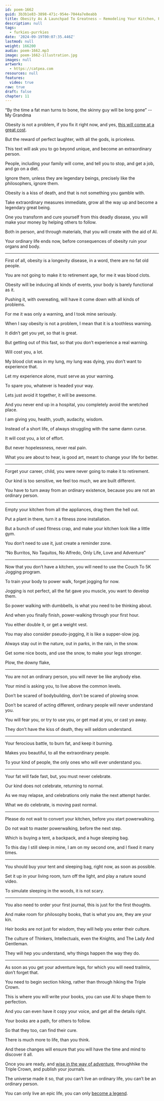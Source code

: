 ```yaml
---
id: poem-1662
guid: 3b3b1e83-3898-471c-954e-7044a7e8eabb
title: Obesity As A Launchpad To Greatness – Remodeling Your Kitchen, Power Walking, And Hiking
description: null
tags:
  - furkies-purrkies
date: '2024-09-19T00:07:35.446Z'
lastmod: null
weight: 166200
audio: poem-1662.mp3
image: poem-1662-illustration.jpg
images: null
artwork:
  - https://catpea.com
resources: null
features:
  video: true
raw: true
draft: false
chapter: 11
---
```


“By the time a fat man turns to bone,
the skinny guy will be long gone” -- My Grandma

Obesity is not a problem, if you fix it right now,
and yes, [this will come at a great cost][1].

But the reward of perfect laughter,
with all the gods, is priceless.

This text will ask you to go beyond unique,
and become an extraordinary person.

People, including your family will come,
and tell you to stop, and get a job, and go on a diet.

Ignore them, unless they are legendary beings,
precisely like the philosophers, ignore them.

Obesity is a kiss of death,
and that is not something you gamble with.

Take extraordinary measures immediate,
grow all the way up and become a legendary great being.

One you transform and cure yourself from this deadly disease,
you will make your money by helping others to follow.

Both in person, and through materials,
that you will create with the aid of AI.

Your ordinary life ends now,
before consequences of obesity ruin your organs and body.

---

First of all, obesity is a longevity disease,
in a word, there are no fat old people.

You are not going to make it to retirement age,
for me it was blood clots.

Obesity will be inducing all kinds of events,
your body is barely functional as it.

Pushing it, with overeating,
will have it come down with all kinds of problems.

For me it was only a warning,
and I took mine seriously.

When I say obesity is not a problem,
I mean that it is a toothless warning.

It didn’t get you yet,
so that is great.

But getting out of this fast,
so that you don’t experience a real warning.

Will cost you,
a lot.

My blood clot was in my lung, my lung was dying,
you don’t want to experience that.

Let my experience alone,
must serve as your warning.

To spare you,
whatever is headed your way.

Lets just avoid it together,
it will be awesome.

And you never end up in a hospital,
you completely avoid the wretched place.

I am giving you,
health, youth, audacity, wisdom.

Instead of a short life,
of always struggling with the same damn curse.

It will cost you,
a lot of effort.

But never hopelessness,
never real pain.

What you are about to hear,
is good art, meant to change your life for better.

---

Forget your career, child,
you were never going to make it to retirement.

Our kind is too sensitive,
we feel too much, we are built different.

You have to turn away from an ordinary existence,
because you are not an ordinary person.

---

Empty your kitchen from all the appliances,
drag them the hell out.

Put a plant in there,
turn it a fitness zone installation.

But a bunch of used fitness crap,
and make your kitchen look like a little gym.

You don’t need to use it,
just create a reminder zone.

“No Burritos, No Taquitos, No Alfredo,
Only Life, Love and Adventure”

---

Now that you don’t have a kitchen,
you will need to use the Couch To 5K Jogging program.

To train your body to power walk,
forget jogging for now.

Jogging is not perfect,
all the fat gave you muscle, you want to develop them.

So power walking with dumbbells,
is what you need to be thinking about.

And when you finally finish,
power-walking through your first hour.

You either double it,
or get a weight vest.

You may also consider pseudo-jogging,
it is like a supper-slow jog.

Always stay out in the nature,
out in parks, in the rain, in the snow.

Get some nice boots,
and use the snow, to make your legs stronger.

Plow,
the downy flake,

---

You are not an ordinary person,
you will never be like anybody else.

Your mind is asking you,
to live above the common levels.

Don’t be scared of bodybuilding,
don’t be scared of plowing snow.

Don’t be scared of acting different,
ordinary people will never understand you.

You will fear you, or try to use you,
or get mad at you, or cast yo away.

They don’t have the kiss of death,
they will seldom understand.

---

Your ferocious battle,
to burn fat, and keep it burning.

Makes you beautiful,
to all the extraordinary people.

To your kind of people,
the only ones who will ever understand you.

---

Your fat will fade fast,
but, you must never celebrate.

Our kind does not celebrate,
returning to normal.

As we may relapse,
and celebrations only make the next attempt harder.

What we do celebrate,
is moving past normal.

---

Please do not wait to convert your kitchen,
before you start powerwalking.

Do not wait to master powerwalking,
before the next step.

Which is buying a tent, a backpack,
and a huge sleeping bag.

To this day I still sleep in mine,
I am on my second one, and I fixed it many times.

---

You should buy your tent and sleeping bag,
right now, as soon as possible.

Set it up in your living room,
turn off the light, and play a nature sound video.

To simulate sleeping in the woods,
it is not scary.

---

You also need to order your first journal,
this is just for the first thoughts.

And make room for philosophy books,
that is what you are, they are your kin.

Heir books are not just for wisdom,
they will help you enter their culture.

The culture of Thinkers, Intellectuals,
even the Knights, and The Lady And Gentleman.

They will hep you understand,
why things happen the way they do.

---

As soon as you get your adventure legs,
for which you will need trailmix, don’t forget that.

You need to begin section hiking,
rather than through hiking the Triple Crown.

This is where you will write your books,
you can use AI to shape them to perfection.

And you can even have it copy your voice,
and get all the details right.

Your books are a path,
for others to follow.

So that they too,
can find their cure.

There is much more to life,
than you think.

And these changes will ensure
that you will have the time and mind to discover it all.

Once you are ready, and [wise in the way of adventure][2],
throughhike the Triple Crown, and publish your journals.

The universe made it so, that you can’t live an ordinary life,
you can’t be an ordinary person.

You can only live an epic life,
you can only [become a legend][3].

[1]: https://www.youtube.com/watch?v=k6_QUhUPrF4
[2]: https://www.youtube.com/watch?v=Mwx3RvDWvDM
[3]: https://www.youtube.com/watch?v=A41CQzqUj8c
